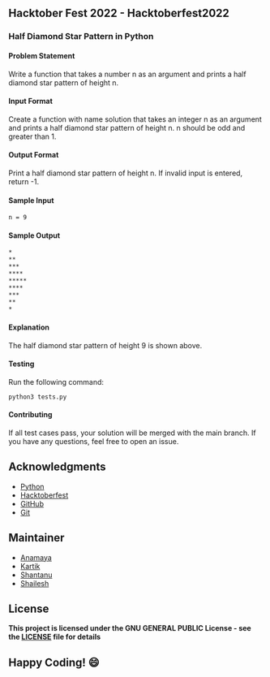 ## Hacktober Fest 2022 - Hacktoberfest2022

### Half Diamond Star Pattern in Python

#### Problem Statement
Write a function that takes a number n as an argument and prints a half diamond star pattern of height n.

#### Input Format
Create a function with name solution that takes an integer n as an argument and prints a half diamond star pattern of height n. n should be odd and greater than 1.

#### Output Format
Print a half diamond star pattern of height n. If invalid input is entered, return -1.

#### Sample Input
```
n = 9
```

#### Sample Output
```
*
**
***
****
*****
****
***
**
*
```

#### Explanation
The half diamond star pattern of height 9 is shown above.

#### Testing
Run the following command:
```
python3 tests.py
```
#### Contributing
If all test cases pass, your solution will be merged with the main branch. If you have any questions, feel free to open an issue.

## Acknowledgments
- [Python](https://www.python.org/)
- [Hacktoberfest](https://hacktoberfest.digitalocean.com/)
- [GitHub](https://github.com)
- [Git](https://git-scm.com/)

## Maintainer
- [Anamaya](https://www.linkedin.com/in/anamaya1729/)
- [Kartik](https://github.com/kartik007007)
- [Shantanu](https://github.com/neutralWire)
- [Shailesh](https://github.com/ShaileshKumar007)

## License
**This project is licensed under the GNU GENERAL PUBLIC License - see the [LICENSE](../../LICENSE) file for details**

## Happy Coding! :smile:

